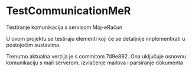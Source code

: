 # TestCommunicationMeR
Testiranje komunikacija s servisom Moj-eRačun

U ovom projektu se testiraju elementi koji će se detaljnije implementirati u postojećim sustavima.

Trenutno aktualna verzija je s commitom 7d9e882. Ona uključuje osnovnu komunikaciju s mail serverom, izvlačenje mailova i parsiranje dokumenta
